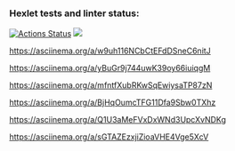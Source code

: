 ### Hexlet tests and linter status:
[![Actions Status](https://github.com/Wanessc/java-project-61/actions/workflows/hexlet-check.yml/badge.svg)](https://github.com/Wanessc/java-project-61/actions)
<a href="https://codeclimate.com/github/Wanessc/java-project-61/maintainability"><img 
src="https://api.codeclimate.com/v1/badges/f53b2b8ee9f4a6bd1f3f/maintainability" /></a>

https://asciinema.org/a/w9uh116NCbCtEFdDSneC6nitJ

https://asciinema.org/a/yBuGr9j744uwK39oy66iuiqgM

https://asciinema.org/a/mfntfXubRKwSqEwiysaTP87zN

https://asciinema.org/a/BjHqOumcTFG11Dfa9Sbw0TXhz

https://asciinema.org/a/Q1U3aMeFVxDxWNd3UpcXvNDKg

https://asciinema.org/a/sGTAZEzxjiZioaVHE4Vge5XcV
